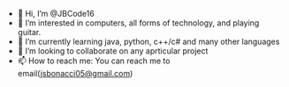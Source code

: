 - 👋 Hi, I’m @JBCode16
- 👀 I’m interested in computers, all forms of technology, and playing guitar.
- 🌱 I’m currently learning java, python, c++/c# and many other languages
- 💞️ I’m looking to collaborate on any aprticular project
- 📫 How to reach me: You can reach me to email(jsbonacci05@gmail.com)

<!---
JBCode16/JBCode16 is a ✨ special ✨ repository because its `README.md` (this file) appears on your GitHub profile.
You can click the Preview link to take a look at your changes.
--->
